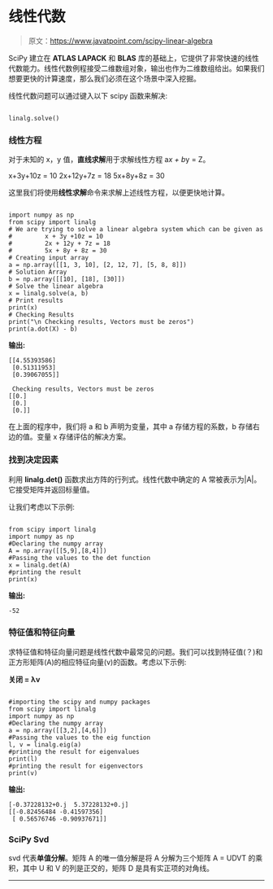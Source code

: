 # 线性代数

> 原文：<https://www.javatpoint.com/scipy-linear-algebra>

SciPy 建立在 **ATLAS LAPACK** 和 **BLAS** 库的基础上，它提供了非常快速的线性代数能力。线性代数例程接受二维数组对象，输出也作为二维数组给出。如果我们想要更快的计算速度，那么我们必须在这个场景中深入挖掘。

线性代数问题可以通过键入以下 scipy 函数来解决:

```

linalg.solve()

```

### 线性方程

对于未知的 x，y 值，**直线求解**用于求解线性方程 a*x + b*y = Z。

x+3y+10z = 10
2x+12y+7z = 18
5x+8y+8z = 30

这里我们将使用**线性求解**命令来求解上述线性方程，以便更快地计算。

```

import numpy as np
from scipy import linalg
# We are trying to solve a linear algebra system which can be given as 
#         x + 3y +10z = 10
#         2x + 12y + 7z = 18
#         5x + 8y + 8z = 30
# Creating input array
a = np.array([[1, 3, 10], [2, 12, 7], [5, 8, 8]])
# Solution Array
b = np.array([[10], [18], [30]])
# Solve the linear algebra
x = linalg.solve(a, b)
# Print results
print(x)
# Checking Results
print("\n Checking results, Vectors must be zeros")
print(a.dot(X) - b)

```

**输出:**

```
[[4.55393586]
 [0.51311953]
 [0.39067055]]

 Checking results, Vectors must be zeros 
[[0.]
 [0.]
 [0.]]

```

在上面的程序中，我们将 a 和 b 声明为变量，其中 a 存储方程的系数，b 存储右边的值。变量 x 存储评估的解决方案。

### 找到决定因素

利用 **linalg.det()** 函数求出方阵的行列式。线性代数中确定的 A 常被表示为|A|。它接受矩阵并返回标量值。

让我们考虑以下示例:

```

from scipy import linalg
import numpy as np
#Declaring the numpy array
A = np.array([[5,9],[8,4]])
#Passing the values to the det function
x = linalg.det(A)
#printing the result
print(x)

```

**输出:**

```
-52

```

### 特征值和特征向量

求特征值和特征向量问题是线性代数中最常见的问题。我们可以找到特征值(？)和正方形矩阵(A)的相应特征向量(v)的函数。考虑以下示例:

**关闭 = λv**

```

#importing the scipy and numpy packages
from scipy import linalg
import numpy as np
#Declaring the numpy array
a = np.array([[3,2],[4,6]])
#Passing the values to the eig function
l, v = linalg.eig(a)
#printing the result for eigenvalues
print(l)
#printing the result for eigenvectors
print(v)

```

**输出:**

```
[-0.37228132+0.j  5.37228132+0.j]
[[-0.82456484 -0.41597356]
 [ 0.56576746 -0.90937671]]

```

### SciPy Svd

svd 代表**单值分解**。矩阵 A 的唯一值分解是将 A 分解为三个矩阵 A = UDVT 的乘积，其中 U 和 V 的列是正交的，矩阵 D 是具有实正项的对角线。

* * *